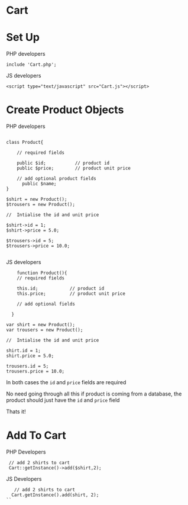 # Cart

# Set Up

PHP developers

`include 'Cart.php';`

JS developers

`<script type="text/javascript" src="Cart.js"></script>`

# Create Product Objects

PHP developers


```

class Product{

    // required fields
    
	public $id;           // product id
	public $price;        // product unit price
      
    // add optional product fields
      public $name;
}
    
$shirt = new Product();
$trousers = new Product();

//  Intialise the id and unit price

$shirt->id = 1;
$shirt->price = 5.0;

$trousers->id = 5;
$trousers->price = 10.0;
   
```

JS developers 

```
    function Product(){
    // required fields
    
	this.id;            // product id
	this.price;         // product unit price
	
    // add optional fields

  }

var shirt = new Product();
var trousers = new Product();

//  Intialise the id and unit price

shirt.id = 1;
shirt.price = 5.0;

trousers.id = 5;
trousers.price = 10.0;

```

In both cases the `id` and `price` fields are required

No need going through all this if product is coming from a database, the product should just have the `id` and `price` field

Thats it!

# Add To Cart

PHP Developers
```
 // add 2 shirts to cart
 Cart::getInstance()->add($shirt,2);
```

JS Developers
```
   // add 2 shirts to cart
  Cart.getInstance().add(shirt, 2);
``




